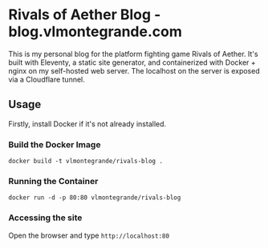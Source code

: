 # Rivals of Aether Blog - blog.vlmontegrande.com

This is my personal blog for the platform fighting game Rivals of Aether. It's built with Eleventy, a static site generator, and containerized with Docker + nginx on my self-hosted web server. The localhost on the server is exposed via a Cloudflare tunnel.

## Usage

Firstly, install Docker if it's not already installed.

### Build the Docker Image

```
docker build -t vlmontegrande/rivals-blog .
```

### Running the Container

```
docker run -d -p 80:80 vlmontegrande/rivals-blog
```

### Accessing the site

Open the browser and type ```http://localhost:80```
